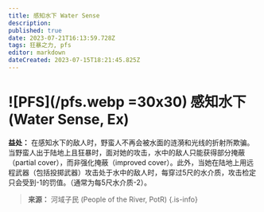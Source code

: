 ```yaml
---
title: 感知水下 Water Sense
description: 
published: true
date: 2023-07-21T16:13:59.728Z
tags: 狂暴之力, pfs
editor: markdown
dateCreated: 2023-07-15T18:21:45.825Z
---
```


# ![PFS](/pfs.webp =30x30) 感知水下 (Water Sense, Ex)

**益处：** 在感知水下的敌人时，野蛮人不再会被水面的涟漪和光线的折射所欺骗。当野蛮人出于陆地上且狂暴时，面对她的攻击，水中的敌人只能获得部分掩蔽（partial cover），而非强化掩蔽（improved cover）。此外，当她在陆地上用远程武器（包括投掷武器）攻击处于水中的敌人时，每穿过5尺的水介质，攻击检定只会受到-1的罚值。（通常为每5尺水介质-2）。

> **来源：** 河域子民 (People of the River, PotR)
{.is-info}